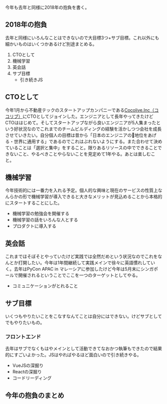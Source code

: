 今年も去年と同様に2018年の抱負を書く。

## 2018年の抱負

去年と同様にいろんなことはできないので大目標3つ+サブ目標。これ以外にも細かいものはいくつかあるけど別途まとめる。

1. CTOとして
2. 機械学習
3. 英会話
4. サブ目標
    - 引き続きJS

## CTOとして

今年1月から不動産テックのスタートアップカンパニーである[Cocolive.Inc（ココリブ）](https://cocolive.co.jp/)にCTOとしてジョインした。エンジニアとして長年やってきたけどCTOははじめて。そしてスタートアップながら良いエンジニアが5人集まったという好状況なのでこれまでのチームビルディングの経験を活かしつつ会社を成長させていきたい。自分個人の目標は昔から「日本のエンジニアの地位をあげる・世界に通用する」であるのでこれはぶれないようにする。また合わせて決めていることは「選択と集中」をすること。限りあるリソースの中でできることできないこと、やるべきことやらないことを見定めて1年やる。あとは楽しむこと。

## 機械学習

今年技術的には一番力を入れる予定。個人的な興味と現在のサービスの性質上なんらかの形で機械学習が導入できると大きなメリットが見込めることから本格的にスタートすることにした。

- 機械学習の勉強会を開催する
- 機械学習の話をいろんな人とする
- プロダクトに導入する

## 英会話

これまでほそぼそとやっていたけど実践では全然だめという状況なのでこれをなんとか打開したい。今年は1年間継続して実践メインで徐々に英語慣れしていく。去年はPyCon APAC in マレーシアに参加したけど今年は5月末にシンガポールで開催されるということでここを一つのターゲットとしてやる。

- コミュニケーションがとれること

## サブ目標

いくつもやりたいことをこなすなんてことは自分にはできない。けどサブとしてでもやりたいもの。

### フロントエンド

去年はサブでなくもはやメインとして活動できてなおかつ執筆もできたので結果的にすごいよかった。JSはやればやるほど面白いので引き続きやる。

- VueJSの深掘り
- Reactの深掘り
- コードリーディング

## 今年の抱負のまとめ
